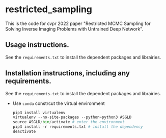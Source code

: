 # restricted_sampling
This is the code for cvpr 2022 paper "Restricted MCMC Sampling for Solving Inverse Imaging Problems with
Untrained Deep Network".
## Usage instructions.
See the ```requirements.txt``` to install the dependent packages and librairies.
## Installation instructions, including any requirements.
See the ```requirements.txt``` to install the dependent packages and librairies.

 + Use ```conda```  constrcut the virtual environment
    ```python
    pip3 install virtualenv
    virtualenv --no-site-packages --python=python3 ASGLD
    source ASGLD/bin/activate # enter the environment 
    pip3 install -r requirements.txt # install the dependency 
    deactivate
    ```
